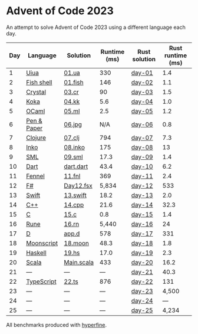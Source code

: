 # Advent of Code 2023

An attempt to solve Advent of Code 2023 using a different language each day.

| Day | Language      | Solution                                              | Runtime (ms) | Rust solution                      | Rust runtime (ms) |
| --- | ------------- | ----------------------------------------------------- | ------------ | ---------------------------------- | ------------------|
| 1   | [Uiua]        | [01.ua](day-01/uiua/01.ua)                            | 330          | [day-01](day-01/rust/src/main.rs)  | 1.4               |
| 2   | [Fish shell]  | [01.fish](day-02/fish/02.fish)                        | 146          | [day-02](day-02/rust/src/main.rs)  | 1.1               |
| 3   | [Crystal]     | [03.cr](day-03/crystal/03.cr)                         | 90           | [day-03](day-03/rust/src/main.rs)  | 1.5               |
| 4   | [Koka]        | [04.kk](day-04/koka/04.kk)                            | 5.6          | [day-04](day-04/rust/src/main.rs)  | 1.0               |
| 5   | [OCaml]       | [05.ml](day-05/ocaml/05.ml)                           | 2.5          | [day-05](day-05/rust/src/main.rs)  | 1.2               |
| 6   | [Pen & Paper] | [06.jpg](day-06/pen-and-paper/06.jpg)                 | N/A          | [day-06](day-06/rust/src/main.rs)  | 0.8               |
| 7   | [Clojure]     | [07.clj](day-07/clojure/07.clj)                       | 794          | [day-07](day-07/rust/src/main.rs)  | 7.3               |
| 8   | [Inko]        | [08.inko](day-08/inko/08.inko)                        | 175          | [day-08](day-08/rust/src/main.rs)  | 13                |
| 9   | [SML]         | [09.sml](day-09/sml/09.sml)                           | 17.3         | [day-09](day-09/rust/src/main.rs)  | 1.4               |
| 10  | [Dart]        | [dart.dart](day-10/dart/bin/dart.dart)                | 43.4         | [day-10](day-10/rust/src/main.rs)  | 6.2               |
| 11  | [Fennel]      | [11.fnl](day-11/fennel/11.fnl)                        | 369          | [day-11](day-11/rust/src/main.rs)  | 2.4               |
| 12  | [F#]          | [Day12.fsx](day-12/fsharp/Day12.fsx)                  | 5,834        | [day-12](day-12/rust/src/main.rs)  | 533               |
| 13  | [Swift]       | [13.swift](day-13/swift/13.swift)                     | 18.2         | [day-13](day-13/rust/src/main.rs)  | 2.0               |
| 14  | [C++]         | [14.cpp](day-14/cpp/14.cpp)                           | 21.6         | [day-14](day-14/rust/src/main.rs)  | 32.3              |
| 15  | [C]           | [15.c](day-15/c/15.c)                                 | 0.8          | [day-15](day-15/rust/src/main.rs)  | 1.4               |
| 16  | [Rune]        | [16.rn](day-16/rune/16.rn)                            | 5,440        | [day-16](day-16/rust/src/main.rs)  | 24                |
| 17  | [D]           | [app.d](day-17/d/source/app.d)                        | 578          | [day-17](day-17/rust/src/main.rs)  | 331               |
| 18  | [Moonscript]  | [18.moon](day-18/moonscript/18.moon)                  | 48.3         | [day-18](day-18/rust/src/main.rs)  | 1.8               |
| 19  | [Haskell]     | [19.hs](day-19/haskell/19.hs)                         | 17.0         | [day-19](day-19/rust/src/main.rs)  | 2.3               |
| 20  | [Scala]       | [Main.scala](day-20/scala/src/main/scala/Main.scala)  | 433          | [day-20](day-20/rust/src/main.rs)  | 16.2              |
| 21  | —             | —                                                     | —            | [day-21](day-21/rust/src/main.rs)  | 40.3              |
| 22  | [TypeScript]  | [22.ts](day-22/typescript/22.ts)                      | 876          | [day-22](day-22/rust/src/main.rs)  | 131               |
| 23  | —             | —                                                     | —            | [day-23](day-23/rust/src/main.rs)  | 4,500             |
| 24  | —             | —                                                     | —            | [day-24](day-24/rust/src/main.rs)  | —                 |
| 25  | —             | —                                                     | —            | [day-25](day-25/rust/src/main.rs)  | 4,234             |

All benchmarks produced with [hyperfine](https://github.com/sharkdp/hyperfine).

[Uiua]: https://www.uiua.org/
[Fish shell]: https://fishshell.com/
[Crystal]: https://crystal-lang.org/
[Koka]: https://koka-lang.github.io/
[OCaml]: https://ocaml.org/
[Pen & Paper]: https://en.wikipedia.org/wiki/Quadratic_formula
[Clojure]: https://clojure.org/
[Inko]: https://inko-lang.org/
[SML]: https://en.wikipedia.org/wiki/Standard_ML
[Dart]: https://dart.dev/
[Fennel]: https://fennel-lang.org/
[F#]: https://fsharp.org/
[Swift]: https://www.swift.org/
[C++]: https://isocpp.org/
[C]: https://en.wikipedia.org/wiki/C_(programming_language)
[Rune]: https://rune-rs.github.io/
[D]: https://dlang.org/
[Moonscript]: https://moonscript.org/
[Haskell]: https://www.haskell.org/
[Scala]: https://www.scala-lang.org/
[TypeScript]: https://www.typescriptlang.org/
